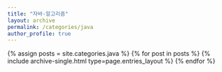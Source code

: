 ```yaml
---
title: "자바-알고리즘"
layout: archive
permalink: /categories/java
author_profile: true
---
```


{% assign posts = site.categories.java %}
{% for post in posts %} {% include archive-single.html type=page.entries_layout %} {% endfor %}
